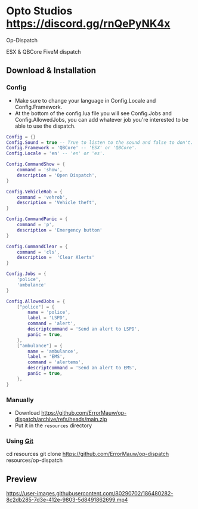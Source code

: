 # Opto Studios https://discord.gg/rnQePyNK4x
Op-Dispatch

ESX & QBCore FiveM dispatch

## Download & Installation
### Config
- Make sure to change your language in Config.Locale and Config.Framework.
- At the bottom of the config.lua file you will see 
  Config.Jobs and Config.AllowedJobs, you can add whatever job you're interested to be able to use the dispatch.
  
```lua
Config = {}
Config.Sound = true -- True to listen to the sound and false to don't.
Config.Framework = 'QBCore' -- 'ESX' or 'QBCore'.
Config.Locale = 'en' -- 'en' or 'es'.

Config.CommandShow = {
    command = 'show',
    description = 'Open Dispatch',
}

Config.VehicleRob = {
    command = 'vehrob',
    description = 'Vehicle theft',
}

Config.CommandPanic = {
    command = 'p',
    description = 'Emergency button'
}

Config.CommandClear = {
    command = 'cls',
    description =  'Clear Alerts'
}

Config.Jobs = {
    'police',
    'ambulance'
}

Config.AllowedJobs = {
    ["police"] = {
        name = 'police',
        label = 'LSPD',
        command = 'alert',
        descriptcommand = 'Send an alert to LSPD',
        panic = true,
    },
    ["ambulance"] = {
        name = 'ambulance',
        label = 'EMS',
        command = 'alertems',
        descriptcommand = 'Send an alert to EMS',
        panic = true,
    },
}
```

### Manually
- Download https://github.com/ErrorMauw/op-dispatch/archive/refs/heads/main.zip
- Put it in the `resources` directory

### Using [Git](https://git-scm.com/downloads)

cd resources
git clone https://github.com/ErrorMauw/op-dispatch resources/op-dispatch

## Preview
https://user-images.githubusercontent.com/80290702/186480282-8c2db285-7d3e-412e-9803-5d8491862699.mp4
